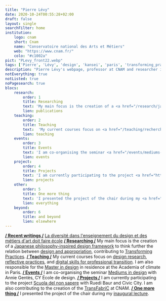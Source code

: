 ```yaml
---
title: "Pierre Lévy"
date: 2020-10-24T00:55:28+02:00
draft: false
layout: single
searchFilter: home
institution:
    logo: cnam
    short: Cnam
    name: "Conservatoire national des Arts et Métiers"
    web: "https://www.cnam.fr/"
    colo: "#c1002a"
pict: "PLevy_front22.webp"
tags: ['Pierre', 'Lévy', 'design', 'kansei', 'paris', 'transforming_practices']
description: "Pierre Lévy's webpage, professor at CNAM and researcher in design through reflective practices."
notEverything: true
notListed: true
noPagesearch: true
blocs:
    research:
        order: 1
        title: Researching
        text: 'My main focus is the creation of a <a href="/research/japanese_philosophy-inspired_design_framework/">Japanese philosophy-inspired design framework</a> to think further the relation between <a href="/research/design-appropriation/">design and appropriation</a>, contributing to <a href="/research/transformingpractices">Transforming Practices</a>.'
        lien: publications
    teaching:
        order: 2
        title: Teaching
        text:  'My current courses focus on <a href="/teaching/recherche-en-design-art-creation/" data-tooltip="DSN201 &middot; Pratiques de recherche en design, art et création">design research</a>, <a href="/teaching/pratiques-reflexives/" data-tooltip="DSN202 &middot; Pratiques réflexives en design, art et création">reflective practices</a>, and <a href="/teaching/tet007-m1-approche_pratique_du_numerique_et_la_recherche_d_information/" data-tooltip="TET007-M1 &middot; Approche pratique du numérique et la recherche d"information">digital skills for professional transition</a>. I am also responsible for the <a href="/teaching/master_design-creation_projet_transdisciplinarite/" data-tooltip="Master Design &middot; Création, Projet, Transdisciplinarité">Master in design</a> in residence at the Academia of climate in Paris.'
        lien: teaching
    events:
        order: 3
        title: Events
        text: 'I am co-organising the seminar <a href="/events/mediums-in-design/">Mediums in design</a> with Annie Gentès, CY École de design.'
        lien: events
    project:
        order: 4
        title: Projects
        text: 'I am currently participating to the project <a href="https://civic-city.org/nonsapere/" rel="noreferrer" target="_blank">Scuola del non sapere</a> with Ruedi Baur and <a href="https://civic-city.org/" rel="noreferrer" target="_blank">Civic City</a>. I am also contributing to the creation of the <a href="/projects/transfabric/">TransFabriC</a> at CNAM.'
        lien: projects
    other:
        order: 5
        title: One more thing
        text: 'I presented the project of the chair during my <a href="/events/lecon-inaugurale/">inaugural lecture</a>.'
        lien: everything
    beyond:
        order: 6
        title: and beyond
        lien: elsewhere
---
```

**[/ Recent writings /](/writings/)**&nbsp;[La diversité dans l'enseignement du design et des métiers d'art doit faire école](writings/la-diversité-dans-lenseignement-du-design-et-des-métiers-dart-doit-faire-école/)
**[/ Researching /](/research/)**&nbsp;My main focus is the creation of a [Japanese philosophy-inspired design framework](/research/japanese_philosophy-inspired_design_framework/) to think further the relation between [design and appropriation](/research/design-appropriation/), contributing to [Transforming Practices](/research/transformingpractices).
**[/ Teaching /](/teaching/)**&nbsp;My current courses focus on [design research](/teaching/recherche-en-design-art-creation/), [reflective practices](/teaching/pratiques-reflexives/), and [digital skills for professional transition](/teaching/tet007-m1-approche_pratique_du_numerique_et_la_recherche_d_information/). I am also responsible for the [Master in design](/teaching/master_design-creation_projet_transdisciplinarite/) in residence at the Academia of climate in Paris.
**[/ Events /](/events/)**&nbsp;I am co-organising the seminar [Mediums in design](/events/mediums-in-design/) with Annie Gentès, CY École de design.
**[/ Projects /](/projects/)**&nbsp;I am currently participating to the project [Scuola del non sapere](https://civic-city.org/nonsapere) with Ruedi Baur and Civic City. I am also contributing to the creation of the [TransFabriC](/projects/transfabric/) at CNAM.
**[/ One more thing /](/everything/)**&nbsp;I presented the project of the chair during my [inaugural lecture](/events/lecon-inaugurale/).
